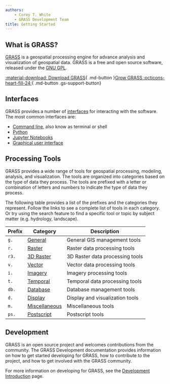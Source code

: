 ```yaml
---
authors:
    - Corey T. White
    - GRASS Development Team
title: Getting Started
---
```


## What is GRASS?

[GRASS](https://grass.osgeo.org/) is a geospatial processing engine for
advance analysis and visualization of geospatial data. GRASS is a free and open source
software, released under the [GNU GPL](https://www.gnu.org/licenses/gpl.html).

<!-- markdownlint-disable-next-line MD013 -->
[:material-download: Download GRASS](https://grass.osgeo.org/download/){ .md-button }[Grow GRASS :octicons-heart-fill-24:](https://opencollective.com/grass/contribute){ .md-button .gs-support-button}

## Interfaces

GRASS provides a number of [interfaces](interfaces_overview.md) for interacting
with the software. The most common interfaces are:

- [Command line](command_line_intro.md), also know as terminal or shell
- [Python](python_intro.md)
- [Jupyter Notebooks](jupyter_intro.md)
- [Graphical user interface](helptext.md)

## Processing Tools

GRASS provides a wide range of tools for geospatial processing, modeling,
analysis, and visualization. The tools are organized into categories based
on the type of data they process. The tools are prefixed with a letter or combination
of letters and numbers to indicate the type of data they process.

The following table provides a list of the prefixes and the categories they represent.
Follow the links to see a complete list of tools in each category. Or try
using the search feature to find a specific tool or topic by subject
matter (e.g. hydrology, landscape).

| Prefix | Category                          | Description                        |
|--------|-----------------------------------|------------------------------------|
| `g.`   | [General](general.md)             | General GIS management tools       |
| `r.`   | [Raster](raster.md)               | Raster data processing tools       |
| `r3.`  | [3D Raster](raster3d.md)          | 3D Raster data processing tools    |
| `v.`   | [Vector](vector.md)               | Vector data processing tools       |
| `i.`   | [Imagery](imagery.md)             | Imagery processing tools           |
| `t.`   | [Temporal](temporal.md)           | Temporal data processing tools     |
| `db.`  | [Database](database.md)           | Database management tools          |
| `d.`   | [Display](display.md)             | Display and visualization tools    |
| `m.`   | [Miscellaneous](miscellaneous.md) | Miscellaneous tools                |
| `ps.`  | [Postscript](postscript.md)       | Postscript tools                   |

## Development

GRASS is an open source project and welcomes contributions from the community.
The GRASS Development documentation provides information on how to get started
developing for GRASS, how to contribute to the project, and how to get involved
with the GRASS community.

For more information on developing for GRASS, see the
[Development Introduction](development_intro.md) page.
